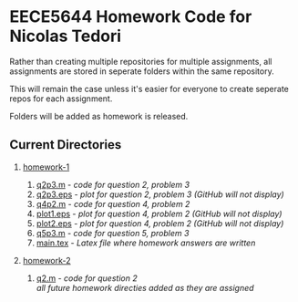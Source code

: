 # EECE5644 Homework Code for Nicolas Tedori
Rather than creating multiple repositories for multiple assignments, all assignments are stored in seperate folders within the same repository.

This will remain the case unless it's easier for everyone to create seperate repos for each assignment.

Folders will be added as homework is released.

## Current Directories
1. [homework-1](homework-1)
	1. [q2p3.m](homework-1/q2p3.m) - _code for question 2, problem 3_  
	2. [q2p3.eps](homework-1/q2p3.eps) - _plot for question 2, problem 3 (GitHub will not display)_  
	3. [q4p2.m](homework-1/q4p2.m) - _code for question 4, problem 2_  
	4. [plot1.eps](homework-1/plot1.eps) - _plot for question 4, problem 2 (GitHub will not display)_  
	5. [plot2.eps](homework-1/plot2.eps) - _plot for question 4, problem 2 (GitHub will not display)_ 
	6. [q5p3.m](homework-1/q5p3.m) - _code for question 5, problem 3_  
	7. [main.tex](homework-1/main.tex) - _Latex file where homework answers are written_  

2. [homework-2](homework-2)
	1. [q2.m](homework-2/q2.m) - _code for question 2_  
_all future homework directies added as they are assigned_
